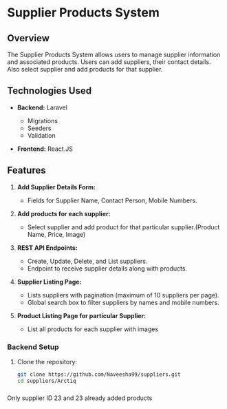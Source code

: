 # Supplier Products System

## Overview

The Supplier Products System allows users to manage supplier information and associated products. Users can add suppliers, their contact details. Also select supplier and add products for that supplier.

## Technologies Used

- **Backend:** Laravel
  - Migrations
  - Seeders
  - Validation

- **Frontend:** React.JS

## Features

1. **Add Supplier Details Form:**
   - Fields for Supplier Name, Contact Person, Mobile Numbers.

2. **Add products for each supplier:**
   - Select supplier and add product for that particular supplier.(Product Name, Price, Image)

3. **REST API Endpoints:**
   - Create, Update, Delete, and List suppliers.
   - Endpoint to receive supplier details along with products.

4. **Supplier Listing Page:**
   - Lists suppliers with pagination (maximum of 10 suppliers per page).
   - Global search box to filter suppliers by names and mobile numbers.

5. **Product Listing Page for particular Supplier:**
   - List all products for each supplier with images


### Backend Setup

1. Clone the repository:

   ```bash
   git clone https://github.com/Naveesha99/suppliers.git
   cd suppliers/Arctiq


###

Only supplier ID 23 and 23 already added products